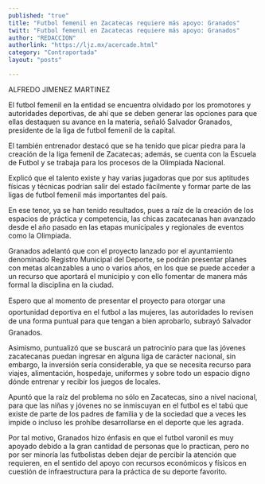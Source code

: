 ```yaml
---
published: "true"
title: "Futbol femenil en Zacatecas requiere más apoyo: Granados"
twitt: "Futbol femenil en Zacatecas requiere más apoyo: Granados"
author: "REDACCION"
authorlink: "https://ljz.mx/acercade.html"
category: "Contraportada"
layout: "posts"

---
```



  ALFREDO JIMENEZ MARTINEZ



  El futbol femenil en la entidad se encuentra olvidado por los promotores y autoridades deportivas, de ahí que se deben generar las opciones para que ellas destaquen su avance en la materia, señaló Salvador Granados, presidente de la liga de futbol femenil de la capital.



  El también entrenador destacó que se ha tenido que picar piedra para la creación de la liga femenil de Zacatecas; además, se cuenta con la Escuela de Futbol y se trabaja para los procesos de la Olimpiada Nacional.



  Explicó que el talento existe y hay varias jugadoras que por sus aptitudes físicas y técnicas podrían salir del estado fácilmente y formar parte de las ligas de futbol femenil más importantes del país.



  En ese tenor, ya se han tenido resultados, pues a raíz de la creación de los espacios de práctica y competencia, las chicas zacatecanas han avanzado desde el año pasado en las etapas municipales y regionales de eventos como la Olimpiada.



  Granados adelantó que con el proyecto lanzado por el ayuntamiento denominado Registro Municipal del Deporte, se podrán presentar planes con metas alcanzables a uno o varios años, en los que se puede acceder a un recurso que aportará el municipio y con ello fomentar de manera más formal la disciplina en la ciudad.



  Espero que al momento de presentar el proyecto para otorgar una oportunidad deportiva en el futbol a las mujeres, las autoridades lo revisen de una forma puntual para que tengan a bien aprobarlo, subrayó Salvador Granados.



  Asimismo, puntualizó que se buscará un patrocinio para que las jóvenes zacatecanas puedan ingresar en alguna liga de carácter nacional, sin embargo, la inversión sería considerable, ya que se necesita recurso para viajes, alimentación, hospedaje, uniformes y sobre todo un espacio digno dónde entrenar y recibir los juegos de locales.



  Apuntó que la raíz del problema no sólo en Zacatecas, sino a nivel nacional, para que las niñas y jóvenes no se inmiscuyan en el futbol es el tabú que existe de parte de los padres de familia y de la sociedad que a veces les impide o incluso les prohíbe desarrollarse en el deporte que les agrada.



  Por tal motivo, Granados hizo énfasis en que el futbol varonil es muy apoyado debido a la gran cantidad de personas que lo practican, pero no por ser minoría las futbolistas deben dejar de percibir la atención que requieren, en el sentido del apoyo con recursos económicos y físicos en cuestión de infraestructura para la práctica de su deporte favorito.

